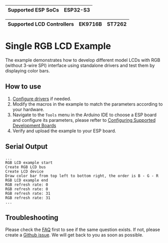 | Supported ESP SoCs | ESP32-S3 |
| ------------------ | -------- |

| Supported LCD Controllers | EK9716B | ST7262 |
| ------------------------- | ------- | ------ |

# Single RGB LCD Example

The example demonstrates how to develop different model LCDs with RGB (without 3-wire SPI) interface using standalone drivers and test them by displaying color bars.

## How to use

1. [Configure drivers](../../../README.md#configuring-drivers) if needed.
2. Modify the macros in the example to match the parameters according to your hardware.
3. Navigate to the `Tools` menu in the Arduino IDE to choose a ESP board and configure its parameters, please refter to [Configuring Supported Development Boards](../../../README.md#configuring-supported-development-boards)
4. Verify and upload the example to your ESP board.

## Serial Output

```
...
RGB LCD example start
Create RGB LCD bus
Create LCD device
Draw color bar from top left to bottom right, the order is B - G - R
RGB LCD example end
RGB refresh rate: 0
RGB refresh rate: 0
RGB refresh rate: 31
RGB refresh rate: 31
...
```

## Troubleshooting

Please check the [FAQ](../../../README.md#faq) first to see if the same question exists. If not, please create a [Github issue](https://github.com/esp-arduino-libs/ESP32_Display_Panel/issues). We will get back to you as soon as possible.
